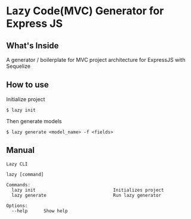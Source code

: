 # Lazy Code(MVC) Generator for Express JS

## What's Inside

A generator / boilerplate for MVC project architecture for ExpressJS with Sequelize

## How to use

Initialize project

```
$ lazy init
```

Then generate models

```
$ lazy generate <model_name> -f <fields>
```

## Manual

```
Lazy CLI

lazy [command]

Commands:
  lazy init                             Initializes project
  lazy generate                         Run lazy generator

Options:
  --help      Show help
```
